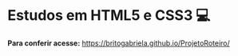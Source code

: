 # Estudos em HTML5 e CSS3  :computer:

**Para conferir acesse:** https://britogabriela.github.io/ProjetoRoteiro/



